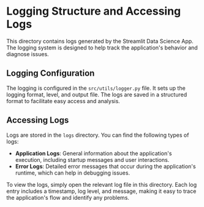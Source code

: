 # Logging Structure and Accessing Logs

This directory contains logs generated by the Streamlit Data Science App. The logging system is designed to help track the application's behavior and diagnose issues.

## Logging Configuration

The logging is configured in the `src/utils/logger.py` file. It sets up the logging format, level, and output file. The logs are saved in a structured format to facilitate easy access and analysis.

## Accessing Logs

Logs are stored in the `logs` directory. You can find the following types of logs:

- **Application Logs**: General information about the application's execution, including startup messages and user interactions.
- **Error Logs**: Detailed error messages that occur during the application's runtime, which can help in debugging issues.

To view the logs, simply open the relevant log file in this directory. Each log entry includes a timestamp, log level, and message, making it easy to trace the application's flow and identify any problems.